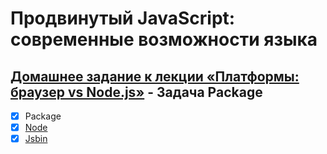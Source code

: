 # Продвинутый JavaScript: современные возможности языка
## [Домашнее задание к лекции «Платформы: браузер vs Node.js»](https://github.com/TomSG03/ajs-homeworks/tree/master/platforms) - Задача Package
- [x] Package
- [x] [Node](https://github.com/TomSG03/platform-node)
- [x] [Jsbin](https://jsbin.com/rirucigive/edit?html,console)

